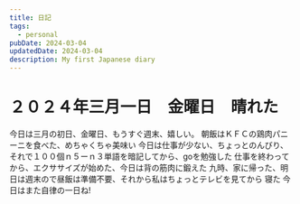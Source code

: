 ```yaml
---
title: 日記
tags:
  - personal
pubDate: 2024-03-04
updatedDate: 2024-03-04
description: My first Japanese diary
---
```


# ２０２４年三月一日　金曜日　晴れた
今日は三月の初日、金曜日、もうすぐ週末、嬉しい。
朝飯はＫＦＣの鶏肉パニーニを食べた、めちゃくちゃ美味い
今日は仕事が少ない、ちょっとのんびり、それで１００個ｎ５ーｎ３単語を暗記してから、goを勉強した
仕事を終わってから、エクササイズが始めた、今日は背の筋肉に鍛えた
九時、家に帰った、明日は週末ので昼飯は準備不要、それから私はちょっとテレビを見てから
寝た
今日はまた自律の一日ね!
　　　　　　　　　　　　　　　　　　　　　　　